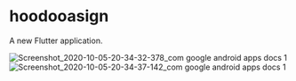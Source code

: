 # hoodooasign

A new Flutter application.


![Screenshot_2020-10-05-20-34-32-378_com google android apps docs 1](https://user-images.githubusercontent.com/68045649/95101039-5b452100-074f-11eb-80b9-e6f70f5abf5e.png)
![Screenshot_2020-10-05-20-34-37-142_com google android apps docs 1](https://user-images.githubusercontent.com/68045649/95100974-4b2d4180-074f-11eb-8f65-f8f26e83bf73.png)

